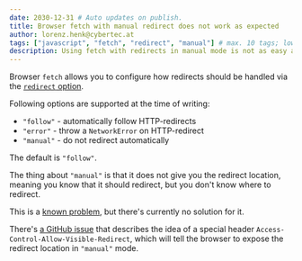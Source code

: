 ```yaml
---
date: 2030-12-31 # Auto updates on publish.
title: Browser fetch with manual redirect does not work as expected
author: lorenz.henk@cybertec.at
tags: ["javascript", "fetch", "redirect", "manual"] # max. 10 tags; lowercase; dash-separated
description: Using fetch with redirects in manual mode is not as easy as you might think!
---
```


Browser `fetch` allows you to configure how redirects should be handled via the [`redirect` option](https://javascript.info/fetch-api#redirect).

Following options are supported at the time of writing:
- `"follow"` - automatically follow HTTP-redirects
- `"error"` - throw a `NetworkError` on HTTP-redirect
- `"manual"` - do not redirect automatically

The default is `"follow"`.

The thing about `"manual"` is that it does not give you the redirect location, meaning you know that it should redirect, but you don't know where to redirect.

This is a [known problem](https://github.com/whatwg/fetch/issues/763), but there's currently no solution for it.

There's [a GitHub issue](https://github.com/whatwg/fetch/issues/601) that describes the idea of a special header `Access-Control-Allow-Visible-Redirect`, which will tell the browser to expose the redirect location in `"manual"` mode.
